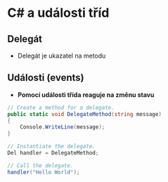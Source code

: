 # C# a události tříd

## Delegát
- Delegát je ukazatel na metodu

## Události (events)
- **Pomocí události třída reaguje na změnu stavu**
```cs
// Create a method for a delegate.
public static void DelegateMethod(string message)
{
    Console.WriteLine(message);
}

// Instantiate the delegate.
Del handler = DelegateMethod;

// Call the delegate.
handler("Hello World");
 ```
